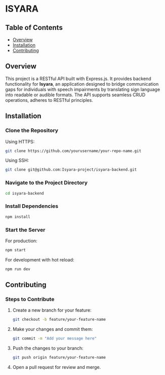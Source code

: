 # ISYARA

## Table of Contents

- [Overview](#overview)
- [Installation](#installation)
- [Contributing](#contributing)

## Overview

This project is a RESTful API built with Express.js. It provides backend functionality for **Isyara**, an application designed to bridge communication gaps for individuals with speech impairments by translating sign language into readable or audible formats. The API supports seamless CRUD operations, adheres to RESTful principles.

## Installation

### Clone the Repository

Using HTTPS:

```bash
git clone https://github.com/yourusername/your-repo-name.git
```

Using SSH:

```bash
git clone git@github.com:Isyara-project/isyara-backend.git
```

### Navigate to the Project Directory

```bash
cd isyara-backend
```

### Install Dependencies

```bash
npm install
```

### Start the Server

For production:

```bash
npm start
```

For development with hot reload:

```bash
npm run dev
```

## Contributing

### Steps to Contribute

1. Create a new branch for your feature:

   ```bash
   git checkout -b feature/your-feature-name
   ```

2. Make your changes and commit them:

   ```bash
   git commit -m "Add your message here"
   ```

3. Push the changes to your branch:

   ```bash
   git push origin feature/your-feature-name
   ```

4. Open a pull request for review and merge.
